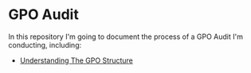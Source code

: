 # GPO Audit
 
In this repository I'm going to document the process of a GPO Audit I'm conducting, including:
- [Understanding The GPO Structure](/Understanding%20The%20GPO%20Structure.md)